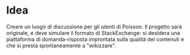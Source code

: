# Idea
Creare un luogo di discussione per gli utenti di Poisson.
Il progetto sarà originale, e deve simulare il formato di StackExchange: si desidera una piattaforma di domanda-risposta improntata sulla qualità dei contenuti e che si presta spontaneamente a "wikizzare".

